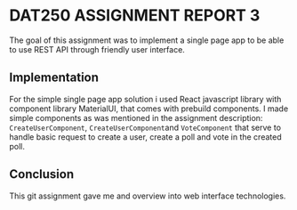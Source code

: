 # DAT250 ASSIGNMENT REPORT 3
The goal of this assignment was to implement a single page app to be able to use REST API through friendly user interface. 
## Implementation
For the simple single page app solution i used React javascript library with component library MaterialUI, that comes with prebuild components.
I made simple components as was mentioned in the assignment description: `CreateUserComponent`, `CreateUserComponent`and `VoteComponent` that serve to
handle basic request to create a user, create a poll and vote in the created poll.

## Conclusion
This git assignment gave me and overview into web interface technologies.